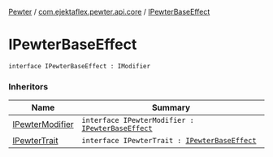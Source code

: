 [Pewter](../index.md) / [com.ejektaflex.pewter.api.core](index.md) / [IPewterBaseEffect](./-i-pewter-base-effect.md)

# IPewterBaseEffect

`interface IPewterBaseEffect : IModifier`

### Inheritors

| Name | Summary |
|---|---|
| [IPewterModifier](../com.ejektaflex.pewter.api.core.modifiers/-i-pewter-modifier/index.md) | `interface IPewterModifier : `[`IPewterBaseEffect`](./-i-pewter-base-effect.md) |
| [IPewterTrait](../com.ejektaflex.pewter.api.core.traits/-i-pewter-trait.md) | `interface IPewterTrait : `[`IPewterBaseEffect`](./-i-pewter-base-effect.md) |
